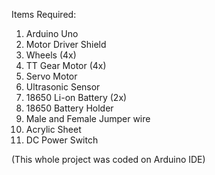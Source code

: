 
Items Required:
1) Arduino Uno
2) Motor Driver Shield 
3) Wheels (4x) 
4) TT Gear Motor (4x) 
5) Servo Motor 
6) Ultrasonic Sensor 
6) 18650 Li-on Battery (2x) 
7) 18650 Battery Holder 
8) Male and Female Jumper wire 
9) Acrylic Sheet
10) DC Power Switch 

(This whole project was coded on Arduino IDE)
